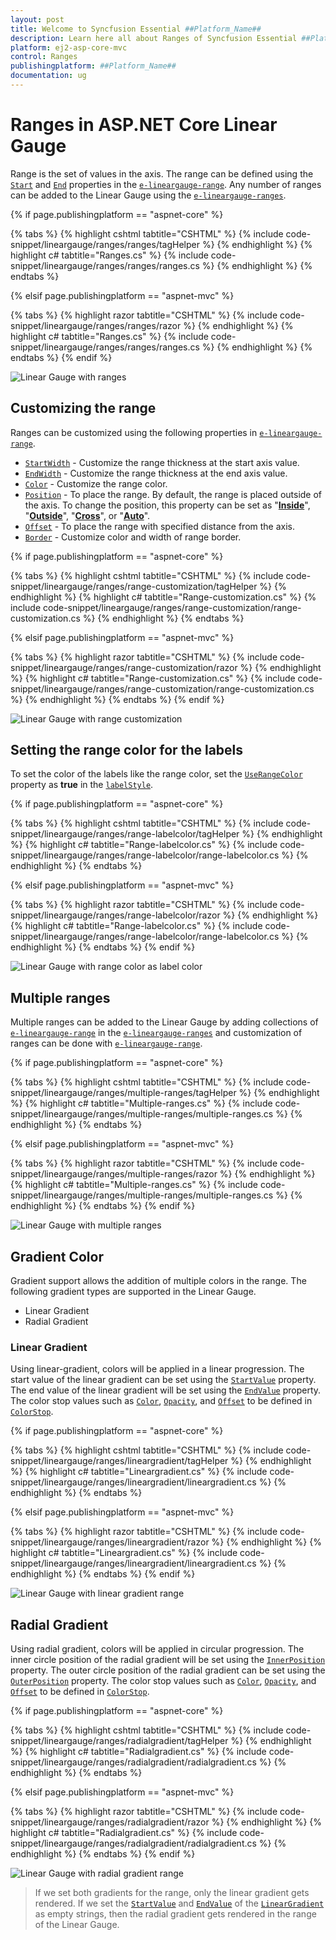 ```yaml
---
layout: post
title: Welcome to Syncfusion Essential ##Platform_Name##
description: Learn here all about Ranges of Syncfusion Essential ##Platform_Name## widgets based on HTML5 and jQuery.
platform: ej2-asp-core-mvc
control: Ranges
publishingplatform: ##Platform_Name##
documentation: ug
---
```



# Ranges in ASP.NET Core Linear Gauge

Range is the set of values in the axis. The range can be defined using the [`Start`](https://help.syncfusion.com/cr/aspnetcore-js2/Syncfusion.EJ2.LinearGauge.LinearGaugeRange.html#Syncfusion_EJ2_LinearGauge_LinearGaugeRange_Start) and [`End`](https://help.syncfusion.com/cr/aspnetcore-js2/Syncfusion.EJ2.LinearGauge.LinearGaugeRange.html#Syncfusion_EJ2_LinearGauge_LinearGaugeRange_End) properties in the [`e-lineargauge-range`](https://help.syncfusion.com/cr/aspnetcore-js2/Syncfusion.EJ2.LinearGauge.LinearGaugeRange.html). Any number of ranges can be added to the Linear Gauge using the [`e-lineargauge-ranges`](https://help.syncfusion.com/cr/aspnetcore-js2/Syncfusion.EJ2.LinearGauge.LinearGaugeRanges.html).

{% if page.publishingplatform == "aspnet-core" %}

{% tabs %}
{% highlight cshtml tabtitle="CSHTML" %}
{% include code-snippet/lineargauge/ranges/ranges/tagHelper %}
{% endhighlight %}
{% highlight c# tabtitle="Ranges.cs" %}
{% include code-snippet/lineargauge/ranges/ranges/ranges.cs %}
{% endhighlight %}
{% endtabs %}

{% elsif page.publishingplatform == "aspnet-mvc" %}

{% tabs %}
{% highlight razor tabtitle="CSHTML" %}
{% include code-snippet/lineargauge/ranges/ranges/razor %}
{% endhighlight %}
{% highlight c# tabtitle="Ranges.cs" %}
{% include code-snippet/lineargauge/ranges/ranges/ranges.cs %}
{% endhighlight %}
{% endtabs %}
{% endif %}



![Linear Gauge with ranges](../images/range.png)

## Customizing the range

Ranges can be customized using the following properties in [`e-lineargauge-range`](https://help.syncfusion.com/cr/aspnetcore-js2/Syncfusion.EJ2.LinearGauge.LinearGaugeRanges.html).

* [`StartWidth`](https://help.syncfusion.com/cr/aspnetcore-js2/Syncfusion.EJ2.LinearGauge.LinearGaugeRange.html#Syncfusion_EJ2_LinearGauge_LinearGaugeRange_StartWidth) - Customize the range thickness at the start axis value.
* [`EndWidth`](https://help.syncfusion.com/cr/aspnetcore-js2/Syncfusion.EJ2.LinearGauge.LinearGaugeRange.html#Syncfusion_EJ2_LinearGauge_LinearGaugeRange_EndWidth) - Customize the range thickness at the end axis value.
* [`Color`](https://help.syncfusion.com/cr/aspnetcore-js2/Syncfusion.EJ2.LinearGauge.LinearGaugeRange.html#Syncfusion_EJ2_LinearGauge_LinearGaugeRange_Color) - Customize the range color.
* [`Position`](https://help.syncfusion.com/cr/aspnetcore-js2/Syncfusion.EJ2.LinearGauge.LinearGaugeRange.html#Syncfusion_EJ2_LinearGauge_LinearGaugeRange_Position) - To place the range. By default, the range is placed outside of the axis. To change the position, this property can be set as "[**Inside**](https://help.syncfusion.com/cr/aspnetcore-js2/Syncfusion.EJ2.LinearGauge.Position.html#Syncfusion_EJ2_LinearGauge_Position_Inside)", "[**Outside**](https://help.syncfusion.com/cr/aspnetcore-js2/Syncfusion.EJ2.LinearGauge.Position.html#Syncfusion_EJ2_LinearGauge_Position_Outside)", "[**Cross**](https://help.syncfusion.com/cr/aspnetcore-js2/Syncfusion.EJ2.LinearGauge.Position.html#Syncfusion_EJ2_LinearGauge_Position_Cross)", or "[**Auto**](https://help.syncfusion.com/cr/aspnetcore-js2/Syncfusion.EJ2.LinearGauge.Position.html#Syncfusion_EJ2_LinearGauge_Position_Auto)".
* [`Offset`](https://help.syncfusion.com/cr/aspnetcore-js2/Syncfusion.EJ2.LinearGauge.LinearGaugeRange.html#Syncfusion_EJ2_LinearGauge_LinearGaugeRange_Offset) - To place the range with specified distance from the axis.
* [`Border`](https://help.syncfusion.com/cr/aspnetcore-js2/Syncfusion.EJ2.LinearGauge.LinearGaugeRange.html#Syncfusion_EJ2_LinearGauge_LinearGaugeRange_Border) - Customize color and width of range border.

{% if page.publishingplatform == "aspnet-core" %}

{% tabs %}
{% highlight cshtml tabtitle="CSHTML" %}
{% include code-snippet/lineargauge/ranges/range-customization/tagHelper %}
{% endhighlight %}
{% highlight c# tabtitle="Range-customization.cs" %}
{% include code-snippet/lineargauge/ranges/range-customization/range-customization.cs %}
{% endhighlight %}
{% endtabs %}

{% elsif page.publishingplatform == "aspnet-mvc" %}

{% tabs %}
{% highlight razor tabtitle="CSHTML" %}
{% include code-snippet/lineargauge/ranges/range-customization/razor %}
{% endhighlight %}
{% highlight c# tabtitle="Range-customization.cs" %}
{% include code-snippet/lineargauge/ranges/range-customization/range-customization.cs %}
{% endhighlight %}
{% endtabs %}
{% endif %}



![Linear Gauge with range customization](../images/range-custom.png)

## Setting the range color for the labels

To set the color of the labels like the range color, set the [`UseRangeColor`](https://help.syncfusion.com/cr/aspnetcore-js2/Syncfusion.EJ2.LinearGauge.LinearGaugeLabel.html#Syncfusion_EJ2_LinearGauge_LinearGaugeLabel_UseRangeColor) property as **true** in the [`labelStyle`](https://help.syncfusion.com/cr/aspnetcore-js2/Syncfusion.EJ2.LinearGauge.LinearGaugeLabel.html).

{% if page.publishingplatform == "aspnet-core" %}

{% tabs %}
{% highlight cshtml tabtitle="CSHTML" %}
{% include code-snippet/lineargauge/ranges/range-labelcolor/tagHelper %}
{% endhighlight %}
{% highlight c# tabtitle="Range-labelcolor.cs" %}
{% include code-snippet/lineargauge/ranges/range-labelcolor/range-labelcolor.cs %}
{% endhighlight %}
{% endtabs %}

{% elsif page.publishingplatform == "aspnet-mvc" %}

{% tabs %}
{% highlight razor tabtitle="CSHTML" %}
{% include code-snippet/lineargauge/ranges/range-labelcolor/razor %}
{% endhighlight %}
{% highlight c# tabtitle="Range-labelcolor.cs" %}
{% include code-snippet/lineargauge/ranges/range-labelcolor/range-labelcolor.cs %}
{% endhighlight %}
{% endtabs %}
{% endif %}



![Linear Gauge with range color as label color](../images/range-labelcolor.png)

## Multiple ranges

Multiple ranges can be added to the Linear Gauge by adding collections of [`e-lineargauge-range`](https://help.syncfusion.com/cr/aspnetcore-js2/Syncfusion.EJ2.LinearGauge.LinearGaugeRange.html) in the [`e-lineargauge-ranges`](https://help.syncfusion.com/cr/aspnetcore-js2/Syncfusion.EJ2.LinearGauge.LinearGaugeRanges.html) and customization of ranges can be done with [`e-lineargauge-range`](https://help.syncfusion.com/cr/aspnetcore-js2/Syncfusion.EJ2.LinearGauge.LinearGaugeRanges.html).

{% if page.publishingplatform == "aspnet-core" %}

{% tabs %}
{% highlight cshtml tabtitle="CSHTML" %}
{% include code-snippet/lineargauge/ranges/multiple-ranges/tagHelper %}
{% endhighlight %}
{% highlight c# tabtitle="Multiple-ranges.cs" %}
{% include code-snippet/lineargauge/ranges/multiple-ranges/multiple-ranges.cs %}
{% endhighlight %}
{% endtabs %}

{% elsif page.publishingplatform == "aspnet-mvc" %}

{% tabs %}
{% highlight razor tabtitle="CSHTML" %}
{% include code-snippet/lineargauge/ranges/multiple-ranges/razor %}
{% endhighlight %}
{% highlight c# tabtitle="Multiple-ranges.cs" %}
{% include code-snippet/lineargauge/ranges/multiple-ranges/multiple-ranges.cs %}
{% endhighlight %}
{% endtabs %}
{% endif %}



![Linear Gauge with multiple ranges](../images/multiple-ranges.png)

## Gradient Color

Gradient support allows the addition of multiple colors in the range. The following gradient types are supported in the Linear Gauge.

* Linear Gradient
* Radial Gradient

### Linear Gradient

Using linear-gradient, colors will be applied in a linear progression. The start value of the linear gradient can be set using the [`StartValue`](https://help.syncfusion.com/cr/aspnetcore-js2/Syncfusion.EJ2.LinearGauge.LinearGaugeLinearGradient.html#Syncfusion_EJ2_LinearGauge_LinearGaugeLinearGradient_StartValue) property. The end value of the linear gradient will be set using the [`EndValue`](https://help.syncfusion.com/cr/aspnetcore-js2/Syncfusion.EJ2.LinearGauge.LinearGaugeLinearGradient.html#Syncfusion_EJ2_LinearGauge_LinearGaugeLinearGradient_EndValue) property. The color stop values such as [`Color`](https://help.syncfusion.com/cr/aspnetcore-js2/Syncfusion.EJ2.LinearGauge.LinearGaugeColorStop.html#Syncfusion_EJ2_LinearGauge_LinearGaugeColorStop_Color), [`Opacity`](https://help.syncfusion.com/cr/aspnetcore-js2/Syncfusion.EJ2.LinearGauge.LinearGaugeColorStop.html#Syncfusion_EJ2_LinearGauge_LinearGaugeColorStop_Opacity), and [`Offset`](https://help.syncfusion.com/cr/aspnetcore-js2/Syncfusion.EJ2.LinearGauge.LinearGaugeColorStop.html#Syncfusion_EJ2_LinearGauge_LinearGaugeColorStop_Offset) to be defined in [`ColorStop`](https://help.syncfusion.com/cr/aspnetcore-js2/Syncfusion.EJ2.LinearGauge.LinearGaugeLinearGradient.html#Syncfusion_EJ2_LinearGauge_LinearGaugeLinearGradient_ColorStop).

{% if page.publishingplatform == "aspnet-core" %}

{% tabs %}
{% highlight cshtml tabtitle="CSHTML" %}
{% include code-snippet/lineargauge/ranges/lineargradient/tagHelper %}
{% endhighlight %}
{% highlight c# tabtitle="Lineargradient.cs" %}
{% include code-snippet/lineargauge/ranges/lineargradient/lineargradient.cs %}
{% endhighlight %}
{% endtabs %}

{% elsif page.publishingplatform == "aspnet-mvc" %}

{% tabs %}
{% highlight razor tabtitle="CSHTML" %}
{% include code-snippet/lineargauge/ranges/lineargradient/razor %}
{% endhighlight %}
{% highlight c# tabtitle="Lineargradient.cs" %}
{% include code-snippet/lineargauge/ranges/lineargradient/lineargradient.cs %}
{% endhighlight %}
{% endtabs %}
{% endif %}



![Linear Gauge with linear gradient range](../images/linear-range.png)

## Radial Gradient

Using radial gradient, colors will be applied in circular progression. The inner circle position of the radial gradient will be set using the [`InnerPosition`](https://help.syncfusion.com/cr/aspnetcore-js2/Syncfusion.EJ2.LinearGauge.LinearGaugeRadialGradient.html#Syncfusion_EJ2_LinearGauge_LinearGaugeRadialGradient_InnerPosition) property. The outer circle position of the radial gradient can be set using the [`OuterPosition`](https://help.syncfusion.com/cr/aspnetcore-js2/Syncfusion.EJ2.LinearGauge.LinearGaugeRadialGradient.html#Syncfusion_EJ2_LinearGauge_LinearGaugeRadialGradient_OuterPosition) property. The color stop values such as [`Color`](https://help.syncfusion.com/cr/aspnetcore-js2/Syncfusion.EJ2.LinearGauge.LinearGaugeColorStop.html#Syncfusion_EJ2_LinearGauge_LinearGaugeColorStop_Color), [`Opacity`](https://help.syncfusion.com/cr/aspnetcore-js2/Syncfusion.EJ2.LinearGauge.LinearGaugeColorStop.html#Syncfusion_EJ2_LinearGauge_LinearGaugeColorStop_Opacity), and [`Offset`](https://help.syncfusion.com/cr/aspnetcore-js2/Syncfusion.EJ2.LinearGauge.LinearGaugeColorStop.html#Syncfusion_EJ2_LinearGauge_LinearGaugeColorStop_Offset) to be defined in [`ColorStop`](https://help.syncfusion.com/cr/aspnetcore-js2/Syncfusion.EJ2.LinearGauge.LinearGaugeRadialGradient.html#Syncfusion_EJ2_LinearGauge_LinearGaugeRadialGradient_ColorStop).

{% if page.publishingplatform == "aspnet-core" %}

{% tabs %}
{% highlight cshtml tabtitle="CSHTML" %}
{% include code-snippet/lineargauge/ranges/radialgradient/tagHelper %}
{% endhighlight %}
{% highlight c# tabtitle="Radialgradient.cs" %}
{% include code-snippet/lineargauge/ranges/radialgradient/radialgradient.cs %}
{% endhighlight %}
{% endtabs %}

{% elsif page.publishingplatform == "aspnet-mvc" %}

{% tabs %}
{% highlight razor tabtitle="CSHTML" %}
{% include code-snippet/lineargauge/ranges/radialgradient/razor %}
{% endhighlight %}
{% highlight c# tabtitle="Radialgradient.cs" %}
{% include code-snippet/lineargauge/ranges/radialgradient/radialgradient.cs %}
{% endhighlight %}
{% endtabs %}
{% endif %}



![Linear Gauge with radial gradient range](../images/radial-range.png)

>If we set both gradients for the range, only the linear gradient gets rendered. If we set the [`StartValue`](https://help.syncfusion.com/cr/aspnetcore-js2/Syncfusion.EJ2.LinearGauge.LinearGaugeLinearGradient.html#Syncfusion_EJ2_LinearGauge_LinearGaugeLinearGradient_StartValue) and [`EndValue`](https://help.syncfusion.com/cr/aspnetcore-js2/Syncfusion.EJ2.LinearGauge.LinearGaugeLinearGradient.html#Syncfusion_EJ2_LinearGauge_LinearGaugeLinearGradient_EndValue) of the [`LinearGradient`](https://help.syncfusion.com/cr/aspnetcore-js2/Syncfusion.EJ2.LinearGauge.LinearGaugeLinearGradient.html) as empty strings, then the radial gradient gets rendered in the range of the Linear Gauge.